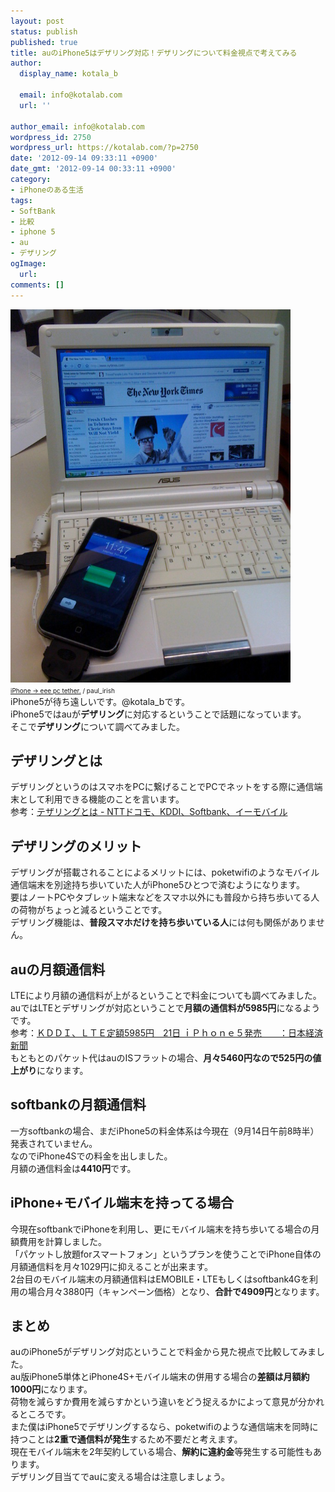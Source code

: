 ```yaml
---
layout: post
status: publish
published: true
title: auのiPhone5はデザリング対応！デザリングについて料金視点で考えてみる
author:
  display_name: kotala_b

  email: info@kotalab.com
  url: ''

author_email: info@kotalab.com
wordpress_id: 2750
wordpress_url: https://kotalab.com/?p=2750
date: '2012-09-14 09:33:11 +0900'
date_gmt: '2012-09-14 00:33:11 +0900'
category:
- iPhoneのある生活
tags:
- SoftBank
- 比較
- iphone 5
- au
- デザリング
ogImage:
  url:
comments: []
---
```

<p><a href="/wp-content/uploads/iphone5Tethering_120914.jpg" target="_blank"><img src="/wp-content/uploads/iphone5Tethering_120914.jpg" alt="" title="iphone5Tethering_120914" width="448" height="597" class="alignnone size-full wp-image-2752" /></a><br />
<span style="font-size:10px;"><a href="https://www.flickr.com/photos/paul_irish/3656734759/" target="_blank">iPhone -> eee pc tether.</a> / paul_irish</span><br />
iPhone5が待ち遠しいです。@kotala_bです。<br />
iPhone5ではauが<strong>デザリング</strong>に対応するということで話題になっています。<br />
そこで<strong>デザリング</strong>について調べてみました。<br />
</p>
<!--more-->
<h2>デザリングとは</h2>
<p>デザリングというのはスマホをPCに繋げることでPCでネットをする際に通信端末として利用できる機能のことを言います。<br />
参考：<a href="http://www.infraexpert.com/study/wireless43.html" target="_blank">テザリングとは - NTTドコモ、KDDI、Softbank、イーモバイル</a></p>
<h2>デザリングのメリット</h2>
<p>デザリングが搭載されることによるメリットには、poketwifiのようなモバイル通信端末を別途持ち歩いていた人がiPhone5ひとつで済むようになります。<br />
要はノートPCやタブレット端末などをスマホ以外にも普段から持ち歩いてる人の荷物がちょっと減るということです。<br />
デザリング機能は、<strong>普段スマホだけを持ち歩いている人</strong>には何も関係がありません。</p>
<h2>auの月額通信料</h2>
<p>LTEにより月額の通信料が上がるということで料金についても調べてみました。<br />
auではLTEとデザリングが対応ということで<strong>月額の通信料が5985円</strong>になるようです。<br />
参考：<a href="http://www.nikkei.com/article/DGXNASGM1305D_T10C12A9EB2000/" target="_blank">ＫＤＤＩ、ＬＴＥ定額5985円　21日 ｉＰｈｏｎｅ５発売　　：日本経済新聞</a><br />
もともとのパケット代はauのISフラットの場合、<strong>月々5460円なので525円の値上がり</strong>になります。</p>
<h2>softbankの月額通信料</h2>
<p>一方softbankの場合、まだiPhone5の料金体系は今現在（9月14日午前8時半）発表されていません。<br />
なのでiPhone4Sでの料金を出しました。<br />
月額の通信料金は<strong>4410円</strong>です。</p>
<h2>iPhone+モバイル端末を持ってる場合</h2>
<p>今現在softbankでiPhoneを利用し、更にモバイル端末を持ち歩いてる場合の月額費用を計算しました。<br />
「パケットし放題forスマートフォン」というプランを使うことでiPhone自体の月額通信料を月々1029円に抑えることが出来ます。<br />
2台目のモバイル端末の月額通信料はEMOBILE・LTEもしくはsoftbank4Gを利用の場合月々3880円（キャンペーン価格）となり、<strong>合計で4909円</strong>となります。</p>
<h2>まとめ</h2>
<p>auのiPhone5がデザリング対応ということで料金から見た視点で比較してみました。<br />
au版iPhone5単体とiPhone4S+モバイル端末の併用する場合の<strong>差額は月額約1000円</strong>になります。<br />
荷物を減らすか費用を減らすかという違いをどう捉えるかによって意見が分かれるところです。<br />
また僕はiPhone5でデザリングするなら、poketwifiのような通信端末を同時に持つことは<strong>2重で通信料が発生</strong>するため不要だと考えます。<br />
現在モバイル端末を2年契約している場合、<strong>解約に違約金</strong>等発生する可能性もあります。<br />
デザリング目当てでauに変える場合は注意しましょう。</p>
